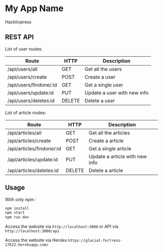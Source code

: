 # My App Name
Hacktivpress

## REST API

List of user routes:

Route|HTTP|Description
---|---|---
/api/users/all|GET|Get all the users
/api/users/create|POST|Create a user
/api/users/findone/:id|GET|Get a single user
/api/users/update:id|PUT|Update a user with new info
/api/users/deletes:id|DELETE|Delete a user


List of article routes:

Route|HTTP|Description
---|---|---
/api/articles/all|GET|Get all the articles
/api/articles/create|POST|Create a article
/api/articles/findone/:id|GET|Get a single article
/api/articles/update:id|PUT|Update a article with new info
/api/articles/deletes:id|DELETE|Delete a article


## Usage

With only npm :

```javascript
npm install
npm start
npm run dev
```

Access the website via `http://localhost:3000` or API via `http://localhost:3000/api`

Access the website via Heroku `https://glacial-fortress-17622.herokuapp.com/`